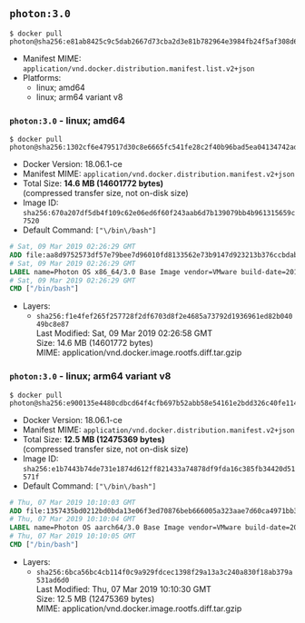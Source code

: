 ## `photon:3.0`

```console
$ docker pull photon@sha256:e81ab8425c9c5dab2667d73cba2d3e81b782964e3984fb24f5af308d61fae33f
```

-	Manifest MIME: `application/vnd.docker.distribution.manifest.list.v2+json`
-	Platforms:
	-	linux; amd64
	-	linux; arm64 variant v8

### `photon:3.0` - linux; amd64

```console
$ docker pull photon@sha256:1302cf6e479517d30c8e6665fc541fe28c2f40b96bad5ea04134742ad01f7ca6
```

-	Docker Version: 18.06.1-ce
-	Manifest MIME: `application/vnd.docker.distribution.manifest.v2+json`
-	Total Size: **14.6 MB (14601772 bytes)**  
	(compressed transfer size, not on-disk size)
-	Image ID: `sha256:670a207df5db4f109c62e06ed6f60f243aab6d7b139079bb4b961315659c7520`
-	Default Command: `["\/bin\/bash"]`

```dockerfile
# Sat, 09 Mar 2019 02:26:29 GMT
ADD file:aa8d9752573df57e79bee7d96010fd8133562e73b9147d923213b376ccbdabe7 in / 
# Sat, 09 Mar 2019 02:26:29 GMT
LABEL name=Photon OS x86_64/3.0 Base Image vendor=VMware build-date=20190309
# Sat, 09 Mar 2019 02:26:29 GMT
CMD ["/bin/bash"]
```

-	Layers:
	-	`sha256:f1e4fef265f257728f2df6703d8f2e4685a73792d1936961ed82b04049bc8e87`  
		Last Modified: Sat, 09 Mar 2019 02:26:58 GMT  
		Size: 14.6 MB (14601772 bytes)  
		MIME: application/vnd.docker.image.rootfs.diff.tar.gzip

### `photon:3.0` - linux; arm64 variant v8

```console
$ docker pull photon@sha256:e900135e4480cdbcd64f4cfb697b52abb58e54161e2bdd326c40fe1144c93a03
```

-	Docker Version: 18.06.1-ce
-	Manifest MIME: `application/vnd.docker.distribution.manifest.v2+json`
-	Total Size: **12.5 MB (12475369 bytes)**  
	(compressed transfer size, not on-disk size)
-	Image ID: `sha256:e1b7443b74de731e1874d612ff821433a74878df9fda16c385fb34420d51571f`
-	Default Command: `["\/bin\/bash"]`

```dockerfile
# Thu, 07 Mar 2019 10:10:03 GMT
ADD file:1357435bd0212bd0bda13e06f3ed70876beb666005a323aae7d60ca4971bb363 in / 
# Thu, 07 Mar 2019 10:10:04 GMT
LABEL name=Photon OS aarch64/3.0 Base Image vendor=VMware build-date=20190306
# Thu, 07 Mar 2019 10:10:05 GMT
CMD ["/bin/bash"]
```

-	Layers:
	-	`sha256:6bca56bc4cb114f0c9a929fdcec1398f29a13a3c240a830f18ab379a531ad6d0`  
		Last Modified: Thu, 07 Mar 2019 10:10:30 GMT  
		Size: 12.5 MB (12475369 bytes)  
		MIME: application/vnd.docker.image.rootfs.diff.tar.gzip
